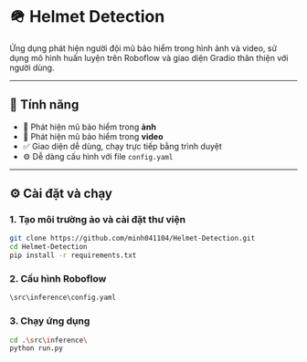 # 🪖 Helmet Detection

Ứng dụng phát hiện người đội mũ bảo hiểm trong hình ảnh và video, sử dụng mô hình huấn luyện trên Roboflow và giao diện Gradio thân thiện với người dùng.

---

## 🚀 Tính năng

- 📸 Phát hiện mũ bảo hiểm trong **ảnh**
- 🎥 Phát hiện mũ bảo hiểm trong **video**
- ✅ Giao diện dễ dùng, chạy trực tiếp bằng trình duyệt
- ⚙️ Dễ dàng cấu hình với file `config.yaml`

---

## ⚙️ Cài đặt và chạy

### 1. Tạo môi trường ảo và cài đặt thư viện

```bash
git clone https://github.com/minh041104/Helmet-Detection.git
cd Helmet-Detection
pip install -r requirements.txt
```

### 2. Cấu hình Roboflow
```bash
\src\inference\config.yaml
```
### 3. Chạy ứng dụng
```bash
cd .\src\inference\
python run.py
